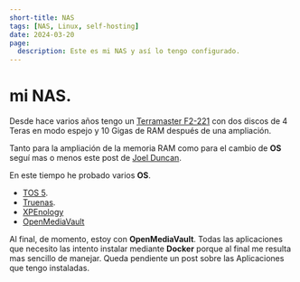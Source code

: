 ```yaml
---
short-title: NAS
tags: [NAS, Linux, self-hosting]
date: 2024-03-20
page:
  description: Este es mi NAS y así lo tengo configurado.
---
```


# mi NAS.

Desde hace varios años tengo un [Terramaster F2-221](https://www.storagereview.com/review/terramaster-f2-221-review) con dos discos de 4 Teras en modo espejo y 10 Gigas de RAM después de una ampliación.

Tanto para la ampliación de la memoria RAM como para el cambio de **OS** seguí mas o menos este post de [Joel Duncan](https://joelduncan.io/freenas-on-terramaster-f2-221/).

En este tiempo he probado varios **OS**.
- [TOS 5](https://www.terra-master.com/es/tos5).
- [Truenas](https://www.truenas.com/truenas-community-editions).
- [XPEnology](https://xpenology.com/forum/)
- [OpenMediaVault](https://www.openmediavault.org/)

Al final, de momento, estoy con **OpenMediaVault**. Todas las aplicaciones que necesito las intento instalar mediante **Docker** porque al final me resulta mas sencillo de manejar. Queda pendiente un post sobre las Aplicaciones que tengo instaladas.